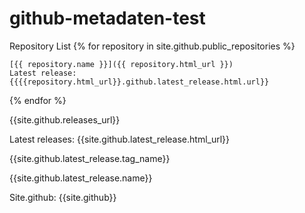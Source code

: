 # github-metadaten-test

Repository List
{% for repository in site.github.public_repositories %}

    [{{ repository.name }}]({{ repository.html_url }})
    Latest release:
    {{{{repository.html_url}}.github.latest_release.html.url}}


{% endfor %}

{{site.github.releases_url}}

Latest releases:
{{site.github.latest_release.html_url}} 

{{site.github.latest_release.tag_name}}

{{site.github.latest_release.name}}

Site.github:
{{site.github}}